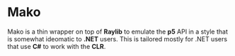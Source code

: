 # Mako
Mako is a thin wrapper on top of **Raylib** to emulate the **p5** API in a style
that is somewhat ideomatic to **.NET** users. This is tailored mostly for .NET
users that use **C#** to work with the **CLR**.

